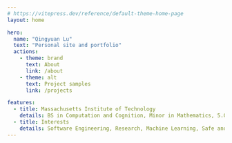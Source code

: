 ```yaml
---
# https://vitepress.dev/reference/default-theme-home-page
layout: home

hero:
  name: "Qingyuan Lu"
  text: "Personal site and portfolio"
  actions:
    - theme: brand
      text: About
      link: /about
    - theme: alt
      text: Project samples
      link: /projects

features:
  - title: Massachusetts Institute of Technology
    details: BS in Computation and Cognition, Minor in Mathematics, 5.0 GPA
  - title: Interests
    details: Software Engineering, Research, Machine Learning, Safe and Reliable AI
---
```

